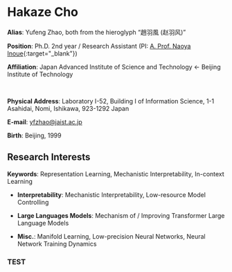 # Hakaze Cho

**Alias**: Yufeng Zhao, both from the hieroglyph “趙羽風 (赵羽风)”

**Position**: Ph.D. 2nd year / Research Assistant (PI: [A. Prof. Naoya Inoue](https://naoya-i.info/){:target="_blank"})

**Affiliation**: Japan Advanced Institute of Science and Technology ← Beijing Institute of Technology

<br>

**Physical Address**: Laboratory I-52, Building I of Information Science, 1-1 Asahidai, Nomi, Ishikawa, 923-1292 Japan

**E-mail**: yfzhao@jaist.ac.jp

**Birth**: Beijing, 1999

## Research Interests

**Keywords**: Representation Learning, Mechanistic Interpretability, In-context Learning

- **Interpretability**: Mechanistic Interpretability, Low-resource Model Controlling

- **Large Languages Models**: Mechanism of / Improving Transformer Large Language Models

- **Misc.**: Manifold Learning, Low-precision Neural Networks, Neural Network Training Dynamics

### TEST
